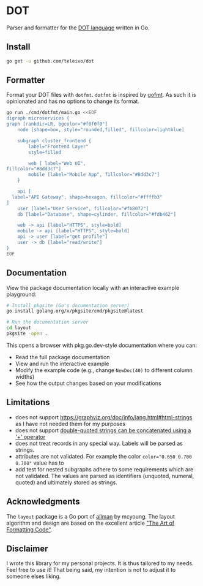 # DOT

Parser and formatter for the [DOT language](https://graphviz.org/doc/info/lang.html) written in Go.

## Install

```sh
go get -u github.com/teleivo/dot
```

## Formatter

Format your DOT files with `dotfmt`. `dotfmt` is inspired by [gofmt](https://pkg.go.dev/cmd/gofmt).
As such it is opinionated and has no options to change its format.

```sh
go run ./cmd/dotfmt/main.go <<EOF
digraph microservices {
graph [rankdir=LR, bgcolor="#f0f0f0"]
    node [shape=box, style="rounded,filled", fillcolor=lightblue]

    subgraph cluster_frontend {
        label="Frontend Layer"
        style=filled

        web [ label="Web UI",
fillcolor="#8dd3c7"]
        mobile [label="Mobile App", fillcolor="#8dd3c7"]
    }

    api [
  label="API Gateway", shape=hexagon, fillcolor="#ffffb3"
]
    user [label="User Service", fillcolor="#fb8072"]
    db [label="Database", shape=cylinder, fillcolor="#fdb462"]

    web -> api [label="HTTPS", style=bold]
    mobile -> api [label="HTTPS", style=bold]
    api -> user [label="get profile"]
    user -> db [label="read/write"]
}
EOF
```

## Documentation

View the package documentation locally with an interactive example playground:

```sh
# Install pkgsite (Go's documentation server)
go install golang.org/x/pkgsite/cmd/pkgsite@latest

# Run the documentation server
cd layout
pkgsite -open .
```

This opens a browser with pkg.go.dev-style documentation where you can:

* Read the full package documentation
* View and run the interactive example
* Modify the example code (e.g., change `NewDoc(40)` to different column widths)
* See how the output changes based on your modifications

## Limitations

* does not support https://graphviz.org/doc/info/lang.html#html-strings as I have not needed them
for my purposes
* does not support [double-quoted strings can be concatenated using a '+'
operator](https://graphviz.org/doc/info/lang.html#comments-and-optional-formatting)
* does not treat records in any special way. Labels will be parsed as strings.
* attributes are not validated. For example the color `color="0.650 0.700 0.700"` value has to
* add test for nested subgraphs adhere to some requirements which are not validated. The values are
parsed as identifiers (unquoted, numeral, quoted) and ultimately stored as strings.

## Acknowledgments

The `layout` package is a Go port of [allman](https://github.com/mcy/strings/tree/main/allman) by
mcyoung. The layout algorithm and design are based on the excellent article ["The Art of
Formatting Code"](https://mcyoung.xyz/2025/03/11/formatters/).

## Disclaimer

I wrote this library for my personal projects. It is thus tailored to my needs. Feel free to use it!
That being said, my intention is not to adjust it to someone elses liking.

